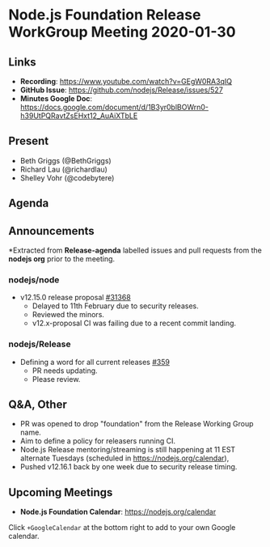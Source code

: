 # Node.js Foundation Release WorkGroup Meeting 2020-01-30

## Links

* **Recording**: https://www.youtube.com/watch?v=GEgW0RA3qIQ
* **GitHub Issue**: https://github.com/nodejs/Release/issues/527
* **Minutes Google Doc**: https://docs.google.com/document/d/1B3yr0blBOWrn0-h39UtPQRavtZsEHxt12_AuAiXTbLE

## Present

* Beth Griggs (@BethGriggs)
* Richard Lau (@richardlau)
* Shelley Vohr (@codebytere)

## Agenda

## Announcements
 
*Extracted from **Release-agenda** labelled issues and pull requests from the **nodejs org** prior to the meeting.

### nodejs/node

* v12.15.0 release proposal [#31368](https://github.com/nodejs/node/pull/31368)
  * Delayed to 11th February due to security releases.
  * Reviewed the minors.
  * v12.x-proposal CI was failing due to a recent commit landing.

### nodejs/Release

* Defining a word for all current releases [#359](https://github.com/nodejs/Release/issues/359)
  * PR needs updating.
  * Please review.

## Q&A, Other

* PR was opened to drop "foundation" from the Release Working Group name.
* Aim to define a policy for releasers running CI.
* Node.js Release mentoring/streaming is still happening at 11 EST alternate Tuesdays (scheduled in https://nodejs.org/calendar),
* Pushed v12.16.1 back by one week due to security release timing.

## Upcoming Meetings

* **Node.js Foundation Calendar**: https://nodejs.org/calendar

Click `+GoogleCalendar` at the bottom right to add to your own Google calendar.
